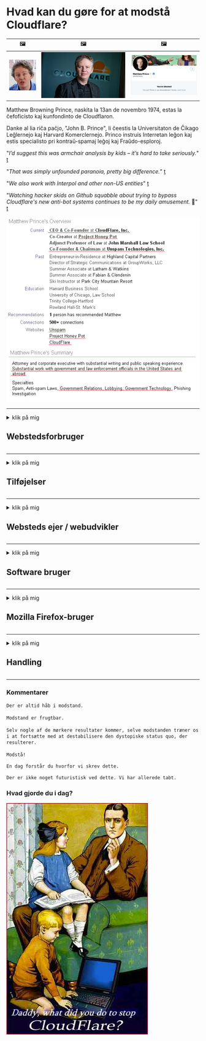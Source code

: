 # Hvad kan du gøre for at modstå Cloudflare?

| 🖼 | 🖼 | 🖼 |
| --- | --- | --- |
| ![](../image/matthew_prince_teen.jpg) | ![](../image/matthew_prince.jpg) | ![](../image/blockedbymatthewprince.jpg) |


Matthew Browning Prince, naskita la 13an de novembro 1974, estas la ĉefoficisto kaj kunfondinto de Cloudflaron.

Danke al lia riĉa paĉjo, "John B. Prince", li ĉeestis la Universitaton de Ĉikago Leĝlernejo kaj Harvard Komerclernejo.
Princo instruis Interretan leĝon kaj estis specialisto pri kontraŭ-spamaj leĝoj kaj Fraŭdo-esploroj.


"*I’d suggest this was armchair analysis by kids – it’s hard to take seriously.*" [t](https://www.theguardian.com/technology/2015/nov/19/cloudflare-accused-by-anonymous-helping-isis)

"*That was simply unfounded paranoia, pretty big difference.*"  [t](https://twitter.com/xxdesmus/status/992757936123359233)

"*We also work with Interpol and other non-US entities*" [t](https://twitter.com/eastdakota/status/1203028504184360960)

"*Watching hacker skids on Github squabble about trying to bypass Cloudflare's new anti-bot systems continues to be my daily amusement.* 🍿" [t](https://twitter.com/eastdakota/status/1273277839102656515)


![](../image/whoismp.jpg)

---


<details>
<summary>klik på mig

## Webstedsforbruger
</summary>


- Hvis det websted, du kan lide, bruger Cloudflare, skal du bede dem om ikke at bruge Cloudflare.
  - Klynk på sociale medier som Facebook, Reddit, Twitter eller Mastodon gør ingen forskel. [Handlinger er højere end hashtags.](https://twitter.com/phyzonloop/status/1274132092490862594)
  - Prøv at kontakte webstedsejeren, hvis du vil gøre dig nyttig.

[Sagde Cloudflare](https://github.com/Eloston/ungoogled-chromium/issues/783):
```
Vi anbefaler, at du når ud til administratorerne for de specifikke tjenester eller websteder, som du støder på, og deler din oplevelse.
```

[Hvis du ikke beder om det, kender websiteejeren aldrig dette problem.](../PEOPLE.md)

![](../image/liberapay.jpg)

[Vellykket eksempel](https://counterpartytalk.org/t/turn-off-cloudflare-on-counterparty-co-plz/164/5).<br>
Du har et problem? [Løft din stemme nu.](https://github.com/maraoz/maraoz.github.io/issues/1) Eksempel nedenfor.

```
Du hjælper bare virksomhedens censur og masseovervågning.
http://crimeflare.eu.org
```

```
Din webside er i den privatlivsmisbrugte private murede have i CloudFlare.
http://crimeflare.eu.org
```

- Tag dig tid til at læse websides privatlivspolitik.
  - hvis webstedet ligger bag Cloudflare, eller webstedet bruger tjenester, der er forbundet til Cloudflare.

Det skal forklare, hvad "Cloudflare" er, og bede om tilladelse til at dele dine data med Cloudflare. Manglende overholdelse heraf vil medføre brud på tilliden, og det pågældende websted bør undgås.

[Et acceptabelt eksempel på fortrolighedspolitik er her](https://archive.is/bDlTz) ("Subprocessors" > "Entity Name")

```
Jeg har læst din fortrolighedspolitik, og jeg kan ikke finde ordet Cloudflare.
Jeg nægter at dele data med dig, hvis du fortsætter med at give mine data til Cloudflare.
http://crimeflare.eu.org
```

Dette er et eksempel på fortrolighedspolitik, der ikke har ordet Cloudflare.
[Liberland Jobs](https://archive.is/daKIr) [privacy policy](https://docsend.com/view/feiwyte):

![](../image/cfwontobey.jpg)

Cloudflare har deres egen fortrolighedspolitik.
[Cloudflare elsker doxxing mennesker.](https://www.reddit.com/r/GamerGhazi/comments/2s64fe/be_wary_reporting_to_cloudflare/)

Her er et godt eksempel på websteds tilmeldingsformular.
AFAIK, nul hjemmeside gør dette. Vil du stole på dem?

```
Ved at klikke på "Tilmeld dig XYZ" accepterer du vores servicevilkår og fortrolighedserklæring.
Du accepterer også at dele dine data med Cloudflare og accepterer også cloudflares fortrolighedserklæring.
Hvis Cloudflare lækker dine oplysninger eller ikke lader dig oprette forbindelse til vores servere, er det ikke vores skyld. [*]

[ Tilmelde ] [ jeg er uenig ]
```
[*] [PEOPLE.md](../PEOPLE.md)


- Prøv ikke at bruge deres tjeneste. Husk at du overvåges af Cloudflare.
  - ["I'm in your TLS, sniffin' your passworz"](../image/iminurtls.jpg)

- Søg efter et andet websted. Der er alternativer og muligheder på Internettet!

- Overbevis dine venner om at bruge Tor dagligt.
  - Anonymitet skal være standarden for det åbne internet!
  - [Bemærk, at Tor-projektet ikke kan lide dette projekt.](../HISTORY.md)

</details>

------

<details>
<summary>klik på mig

## Tilføjelser
</summary>

- Hvis din browser er Firefox, Tor Browser eller Ungoogled Chromium, skal du bruge en af ​​disse tilføjelser nedenfor.
  - Hvis du vil tilføje et nyt nyt tilføjelsesprogram, skal du først spørge om det.


| Navn | Udvikler | Support | Kan blokere | Kan underrette | Chrome |
| -------- | -------- | -------- | -------- | -------- | -------- |
| [Bloku Cloudflaron MITM-Atakon](../subfiles/about.bcma.md) | #Addon | [ ? ](http://crimeflare.eu.org/) | **Ja**     | **Ja**     |  **Ja** |
| [Ĉu ligoj estas vundeblaj al MITM-atako?](../subfiles/about.ismm.md) | #Addon | [ ? ](http://crimeflare.eu.org/) | Ingen     | **Ja**     |  **Ja** |
| [Ĉu ĉi tiuj ligoj blokos Tor-uzanton?](../subfiles/about.isat.md) | #Addon | [ ? ](http://crimeflare.eu.org/) | Ingen     | **Ja**     |  **Ja** |
| [Block Cloudflare MITM Attack](https://trac.torproject.org/projects/tor/attachment/ticket/24351/block_cloudflare_mitm_attack-1.0.14.1-an%2Bfx.xpi)<br>[**DELETED BY TOR PROJECT**](../HISTORY.md) | nullius | [ ? ](tool/block_cloudflare_mitm_fx), [Link](http://crimeflare.eu.org/) | **Ja**     | **Ja**     |  Ingen |
| [TPRB](http://34ahehcli3epmhbu2wbl6kw6zdfl74iyc4vg3ja4xwhhst332z3knkyd.onion/) | Sw | [ ? ](http://34ahehcli3epmhbu2wbl6kw6zdfl74iyc4vg3ja4xwhhst332z3knkyd.onion/) | **Ja**     | **Ja**     |  Ingen |
| [Detect Cloudflare](https://addons.mozilla.org/en-US/firefox/addon/detect-cloudflare/) | Frank Otto | [ ? ](https://github.com/traktofon/cf-detect) | Ingen     | **Ja**     |  Ingen |
| [True Sight](https://addons.mozilla.org/en-US/firefox/addon/detect-cloudflare-plus/) | claustromaniac | [ ? ](https://github.com/claustromaniac/detect-cloudflare-plus) | Ingen     | **Ja**     |  Ingen |
| [Which Cloudflare datacenter am I visiting?](https://addons.mozilla.org/en-US/firefox/addon/cf-pop/) | 依云 | [ ? ](https://github.com/lilydjwg/cf-pop) | Ingen     | **Ja**     |  Ingen |


- "Decentraleyes" kan stoppe forbindelsen til "CDNJS (Cloudflare)".
  - Det forhindrer mange anmodninger i at nå netværk og tjener lokale filer for at forhindre, at websteder bryder sammen.
  - Udvikleren svarede: "[very concerning indeed](https://github.com/Synzvato/decentraleyes/issues/236#issuecomment-352049501)", "[widespread usage severely centralizes the web](https://github.com/Synzvato/decentraleyes/issues/251#issuecomment-366752049)"

- [Du kan også fjerne eller mistro Cloudflare-certifikat fra din Certificate Authority (CA).](https://www.ssl.com/how-to/remove-root-certificate-firefox/)

</details>

------

<details>
<summary>klik på mig

## Websteds ejer / webudvikler
</summary>


![](../image/word_cloudflarefree.jpg)

- Brug ikke Cloudflare-løsning, periode.
  - Du kan gøre det bedre end det, ikke? [Sådan fjerner du Cloudflare-abonnementer, planer, domæner eller konti.](https://support.cloudflare.com/hc/en-us/articles/200167776-Removing-subscriptions-plans-domains-or-accounts)

| 🖼 | 🖼 |
| --- | --- |
| ![](../image/htmlalertcloudflare.jpg) | ![](../image/htmlalertcloudflare2.jpg) |

- Vil du have flere kunder? Du ved hvad du skal gøre. Tip er "over linjen".
  - [Hej, du skrev "Vi tager dit privatliv alvorligt", men jeg fik "Fejl 403 Forbudt anonym proxy ikke tilladt".](https://it.slashdot.org/story/19/02/19/0033255/stop-saying-we-take-your-privacy-and-security-seriously) Hvorfor blokerer du Tor eller VPN? [Og hvorfor blokerer du midlertidige e-mails?](http://523kpawzkarw3j6afz2elxfs4h3hfclomkcmbjs6kaimo4lokympi6yd.onion/)

![](../image/anonexist.jpg)

- Brug af Cloudflare øger chancerne for en afbrydelse. Besøgende kan ikke få adgang til dit websted, hvis din server er nede eller Cloudflare er nede.
  - [Trodde du virkelig, at Cloudflare aldrig gik ned?](https://www.ibtimes.com/cloudflare-down-not-working-sites-producing-504-gateway-timeout-errors-2618008) [Another](https://twitter.com/Jedduff/status/1097875615997399040) [sample](https://twitter.com/search?f=tweets&vertical=default&q=Cloudflare%20is%20having%20problems). [Need more](../PEOPLE.md)?

![](../image/cloudflareinternalerror.jpg)

- Brug af Cloudflare til proxy af din "API-tjeneste", "softwareopdateringsserver" eller "RSS-feed" vil skade din kunde. En kunde ringede til dig og sagde "Jeg kan ikke bruge din API længere", og du har ingen idé om, hvad der foregår. Cloudflare kan lydløst blokere din kunde. Synes du det er okay?
  - Der er mange RSS-læser-klienter og RSS-læsere online-tjenester. Hvorfor offentliggør du RSS-feed, hvis du ikke tillader folk at abonnere?

![](../image/rssfeedovercf.jpg)

- Har du brug for HTTPS-certifikat? Brug "Lad os kryptere" eller bare købe det fra CA-firma.

- Har du brug for DNS-server? Kan du ikke oprette din egen server? Hvad med dem?: [Hurricane Electric Free DNS](https://dns.he.net/), [Dyn.com](https://dyn.com/dns/), [1984 Hosting](https://www.1984hosting.com/), [Afraid.Org (Administrator sletter din konto, hvis du bruger TOR)](https://freedns.afraid.org/)

- Leder du efter hosting service? Kun gratis? Hvad med dem?: [Onion Service](http://vww6ybal4bd7szmgncyruucpgfkqahzddi37ktceo3ah7ngmcopnpyyd.onion/en/security/network-security/tor/onionservices-best-practices), [Free Web Hosting Area](https://freewha.com/), [Autistici/Inventati Web Site Hosting](https://www.autinv5q6en4gpf4.onion/services/website), [Github Pages](https://pages.github.com/), [Surge](https://surge.sh/)
  - [Alternativer til Cloudflare](../subfiles/cloudflare-alternatives.md)

- Bruger du "cloudflare-ipfs.com"? [Ved du, at Cloudflare IPFS er dårlig?](../PEOPLE.md)

- Installer Web Application Firewall såsom OWASP og Fail2Ban på din server, og konfigurer den korrekt.
  - At blokere Tor er ikke en løsning. Straff ikke alle kun for små dårlige brugere.

- Omdiriger eller bloker "Cloudflare Warp" -brugere fra at få adgang til dit websted. Og angiv en grund, hvis du kan.

> IP-liste: "[Cloudflares nuværende IP-intervaller](cloudflare_inc/)"

> A: Bare bloker dem

```
server {
...
deny 173.245.48.0/20;
deny 103.21.244.0/22;
deny 103.22.200.0/22;
deny 103.31.4.0/22;
deny 141.101.64.0/18;
deny 108.162.192.0/18;
deny 190.93.240.0/20;
deny 188.114.96.0/20;
deny 197.234.240.0/22;
deny 198.41.128.0/17;
deny 162.158.0.0/15;
deny 104.16.0.0/12;
deny 172.64.0.0/13;
deny 131.0.72.0/22;
deny 2400:cb00::/32;
deny 2606:4700::/32;
deny 2803:f800::/32;
deny 2405:b500::/32;
deny 2405:8100::/32;
deny 2a06:98c0::/29;
deny 2c0f:f248::/32;
...
}
```

> B: Omdiriger til advarselsside

```
http {
...
geo $iscf {
default 0;
173.245.48.0/20 1;
103.21.244.0/22 1;
103.22.200.0/22 1;
103.31.4.0/22 1;
141.101.64.0/18 1;
108.162.192.0/18 1;
190.93.240.0/20 1;
188.114.96.0/20 1;
197.234.240.0/22 1;
198.41.128.0/17 1;
162.158.0.0/15 1;
104.16.0.0/12 1;
172.64.0.0/13 1;
131.0.72.0/22 1;
2400:cb00::/32 1;
2606:4700::/32 1;
2803:f800::/32 1;
2405:b500::/32 1;
2405:8100::/32 1;
2a06:98c0::/29 1;
2c0f:f248::/32 1;
}
...
}

server {
...
if ($iscf) {rewrite ^ https://example.com/cfwsorry.php;}
...
}

<?php
header('HTTP/1.1 406 Not Acceptable');
echo <<<CLOUDFLARED
Thank you for visiting ourwebsite.com!<br />
We are sorry, but we can't serve you because your connection is being intercepted by Cloudflare.<br />
Please read http://crimeflare.eu.org for more information.<br />
CLOUDFLARED;
die();
```

- Opret Tor Onion Service eller I2P insite, hvis du tror på frihed og byder anonyme brugere velkommen.

- Bed om råd fra andre Clearnet / Tor dobbelte webstedsoperatører og få anonyme venner!

</details>

------

<details>
<summary>klik på mig

## Software bruger
</summary>


- Discord bruger CloudFlare. Alternativer? Vi anbefaler [**Briar** (Android)](https://f-droid.org/en/packages/org.briarproject.briar.android/), [Ricochet (PC)](https://ricochet.im/), [Tox + Tor (Android/PC)](https://tox.chat/download.html)
  - Briar inkluderer Tor-dæmon, så du ikke behøver at installere Orbot.
  - Qwtch-udviklere, Open Privacy, slettede stop_cloudflare-projekt fra deres git-tjeneste uden varsel.

- Hvis du bruger Debian GNU / Linux eller et hvilket som helst derivat, skal du abonnere: [bug #831835](https://bugs.debian.org/cgi-bin/bugreport.cgi?bug=831835). Og hvis du kan, skal du hjælpe med at bekræfte plasteret og hjælpe vedligeholderen med at komme til den rigtige konklusion om, hvorvidt det skal accepteres.

- Anbefal altid disse browsere.

| Navn | Udvikler | Support | Kommentar |
| -------- | -------- | -------- | -------- |
| [Ungoogled-Chromium](https://ungoogled-software.github.io/ungoogled-chromium-binaries/) | Eloston | [ ? ](https://github.com/Eloston/ungoogled-chromium) | PC (Win, Mac, Linux)  _!Tor_ |
| [Bromite](https://www.bromite.org/fdroid) | Bromite | [ ? ](https://github.com/bromite/bromite/issues) | Android  _!Tor_ |
| [Tor Browser](https://www.torproject.org/download/) | Tor Project | [ ? ](https://support.torproject.org/) | PC (Win, Mac, Linux)  _Tor_|
| [Tor Browser Android](https://www.torproject.org/download/) | Tor Project | [ ? ](https://support.torproject.org/) | Android  _Tor_|
| [Onion Browser](https://itunes.apple.com/us/app/onion-browser/id519296448?mt=8) | Mike Tigas | [ ? ](https://github.com/OnionBrowser/OnionBrowser/issues) | Apple iOS  _Tor_|
| [GNU/Icecat](https://www.gnu.org/software/gnuzilla/) | GNU | [ ? ](https://www.gnu.org/software/gnuzilla/) | PC (Linux) |
| [IceCatMobile](https://f-droid.org/en/packages/org.gnu.icecat/) | GNU | [ ? ](https://lists.gnu.org/mailman/listinfo/bug-gnuzilla) | Android |
| [Iridium Browser](https://iridiumbrowser.de/about/) | Iridium | [ ? ](https://github.com/iridium-browser/iridium-browser/) | PC (Win, Mac, Linux, OpenBSD) |


Anden softwares privatliv er ufuldkommen. Dette betyder ikke, at Tor-browseren er "perfekt".
Der er hverken 100% sikker eller 100% privat på internettet og teknologien.

- Vil du ikke bruge Tor? Du kan bruge enhver browser med Tor-dæmon.
  - [Bemærk, at Tor-projektet ikke kan lide dette.](https://support.torproject.org/tbb/tbb-9/) Brug Tor Browser, hvis du er i stand til at gøre det.
- [Sådan bruges Chromium med Tor](../subfiles/chromium_tor.md)


Lad os tale om anden softwares privatliv.

- [Hvis du virkelig har brug for at bruge Firefox, skal du vælge "Firefox ESR".](https://www.mozilla.org/en-US/firefox/organizations/)
  - [Firefox - Spyware Watchdog](https://spyware.neocities.org/articles/firefox.html)
  - [Firefox afviser ytringsfrihed, forbyder ytringsfrihed](https://web.archive.org/web/20200423010026/https://reclaimthenet.org/firefox-rejects-free-speech-bans-free-speech-commenting-plugin-dissenter-from-its-extensions-gallery/)
  - ["100+ nedstemninger. Det ser ud til at bede et softwarefirma om at holde sig til ... software er bare for meget i disse dage."](https://old.reddit.com/r/firefox/comments/gutdiw/weve_got_work_to_do_the_mozilla_blog/fslbbb6/)
  - [Uh, hvorfor viser Firefox mig sponsorerede links i min URL-bar?](https://www.reddit.com/r/firefox/comments/jybx2w/uh_why_is_firefox_showing_me_sponsored_links_in/)
  - [Mozilla - Devil Incarnate](https://digdeeper.neocities.org/ghost/mozilla.html)

- [Husk, Mozilla bruger Cloudflare-tjenesten.](https://www.robtex.com/dns-lookup/www.mozilla.org) [De bruger også Cloudflares DNS-tjeneste på deres produkt.](https://www.theregister.co.uk/2018/03/21/mozilla_testing_dns_encryption/)

- [Mozilla afviste officielt denne billet.](https://bugzilla.mozilla.org/show_bug.cgi?id=1426618)

- [Firefox Focus er en vittighed.](https://github.com/mozilla-mobile/focus-android/issues/1743) [De lovede at slå telemetri fra, men de ændrede det.](https://github.com/mozilla-mobile/focus-android/issues/4210)

- [PaleMoon / Basilisk-udvikler elsker Cloudflare.](https://github.com/mozilla-mobile/focus-android/issues/1743#issuecomment-345993097)
  - [Pale Moon's Archive Server hackede og spredte malware i 18 måneder](https://www.reddit.com/r/privacytoolsIO/comments/cc808y/pale_moons_archive_server_hacked_and_spread/)
  - Han hader også Tor-brugere - "[Lad det være fjendtligt over for Tor. Jeg synes, at de fleste websteder bør være fjendtlige over for Tor i betragtning af dens ekstremt høje misbrugsfaktor.](https://github.com/yacy/yacy_search_server/issues/314#issuecomment-565932097)"

- [Waterfox har alvorlige "telefoner hjemme" -problemer](https://spyware.neocities.org/articles/waterfox.html)

- [Google Chrome er en spyware.](https://www.gnu.org/proprietary/malware-google.en.html)
  - [Google profilerer din aktivitet.](https://spyware.neocities.org/articles/chrome.html)

- [SRWare Iron opretter for mange telefoner til hjemmeforbindelse.](https://spyware.neocities.org/articles/iron.html) Det opretter også forbindelse til google domæner.

- [Modig browser hvidliste Facebook / Twitter trackere.](https://www.bleepingcomputer.com/news/security/facebook-twitter-trackers-whitelisted-by-brave-browser/)
  - [Her er flere problemer.](https://spyware.neocities.org/articles/brave.html)
  - [binance tilknyttet id](https://twitter.com/cryptonator1337/status/1269594587716374528)

- [Microsoft Edge lader Facebook køre Flash-kode bag brugernes ryg.](https://www.zdnet.com/article/microsoft-edge-lets-facebook-run-flash-code-behind-users-backs/)

- [Vivaldi respekterer ikke dit privatliv.](https://spyware.neocities.org/articles/vivaldi.html)

- [Opera spyware niveau: Ekstremt høj](https://spyware.neocities.org/articles/opera.html)

- Apple iOS: [Du skal overhovedet ikke bruge iOS, hovedsageligt fordi det er malware.](https://www.gnu.org/proprietary/malware-apple.html)

Derfor anbefaler vi kun ovenstående tabel. Intet andet.

</details>

------

<details>
<summary>klik på mig

## Mozilla Firefox-bruger
</summary>


- "Firefox Nightly" sender oplysninger om debug-niveau til Mozilla-servere uden fravalgsmetode.
  - [Mozilla-servere opfører sig Cloudflare](https://www.digwebinterface.com/?hostnames=www.mozilla.org%0D%0Amozilla.cloudflare-dns.com&type=&ns=resolver&useresolver=8.8.4.4&nameservers=)

- Det er muligt at forbyde Firefox at oprette forbindelse til Mozilla-servere.
  - [Mozillas guide til politikskabeloner](https://github.com/mozilla/policy-templates/blob/master/README.md)
  - Husk, at dette trick muligvis holder op med at arbejde i senere version, fordi Mozilla kan lide at hvidliste sig selv.
  - Brug firewall og DNS-filter til at blokere dem helt.

"`/distribution/policies.json`"

>     "WebsiteFilter": {
> 		"Block": [
> 		"*://*.mozilla.com/*",
> 		"*://*.mozilla.net/*",
> 		"*://*.mozilla.org/*",
> 		"*://webcompat.com/*",
> 		"*://*.firefox.com/*",
> 		"*://*.thunderbird.net/*",
> 		"*://*.cloudflare.com/*"
> 		]
>     },


- ~~Rapporter en fejl på mozillas tracker, og fortæl dem, at de ikke skal bruge Cloudflare.~~ Der var en fejlrapport om bugzilla. Mange mennesker blev sendt deres bekymring, men fejlen blev skjult af administratoren i 2018.

- Du kan deaktivere DoH i Firefox.
  - [Skift standard DNS-udbyder af Firefox](../subfiles/change-firefox-dns.md)

![](../image/firefoxdns.jpg)

- [Hvis du gerne vil bruge DNS, der ikke er ISP, skal du overveje at bruge OpenNIC Tier2 DNS-tjeneste eller nogen af ​​ikke-Cloudflare DNS-tjenester.](https://wiki.opennic.org/start)
![](../image/opennic.jpg)
  - Bloker Cloudflare med DNS. [Crimeflare DNS](https://dns.crimeflare.eu.org/)

- Du kan bruge Tor som DNS-resolver. [Hvis du ikke er Tor-ekspert, skal du stille spørgsmål her.](https://tor.stackexchange.com/)

> **Hvordan?**
> 1. Download Tor og installer det på din computer.
> 2. Føj denne linje til "torrc" -filen.
> DNSPort 127.0.0.1:53
> 3. Genstart Tor.
> 4. Indstil din computers DNS-server til "127.0.0.1".

</details>

------

<details>
<summary>klik på mig

## Handling
</summary>


- Fortæl andre omkring dig om farerne ved Cloudflare.

- [Hjælp med at forbedre dette lager.](http://crimeflare.eu.org).
  - Både listerne, argumenterne imod det og detaljerne.

- [Dokumenter og gør meget offentligt, hvor ting går galt med Cloudflare (og lignende virksomheder), og sørg for at nævne dette lager, når du gør det](http://crimeflare.eu.org) :)

- Få flere mennesker ved hjælp af Tor som standard, så de kan opleve internettet fra forskellige dele af verden.

- Start grupper i sociale medier og mellemrum dedikeret til at befri verden fra Cloudflare.

- Hvis det er relevant, skal du linke til disse grupper på dette arkiv - dette kan være et sted for koordinering af at arbejde sammen som grupper.

- [Start et coop, der kan give et meningsfuldt ikke-alternativ til Cloudflare.](../subfiles/cloudflare-alternatives.md)

- Lad os vide, hvilke alternativer der kan hjælpe med i det mindste at levere flerlagsforsvar mod Cloudflare.

- Hvis du er Cloudflare-kunde, skal du indstille dine privatlivsindstillinger og vente på, at de krænker dem.
  - [Derefter bringes dem under anti-spam / krænkelse af privatlivets fred.](https://twitter.com/thexpaw/status/1108424723233419264)

- Hvis du befinder dig i Amerikas Forenede Stater, og det pågældende websted er en bank eller en revisor, så prøv at bringe juridisk pres under Gramm – Leach – Bliley Act eller amerikanerne med DIsabilities Act og rapporter tilbage til os, hvor langt du kommer .

- Hvis webstedet er et regeringssted, så prøv at bringe juridisk pres under den første ændring af den amerikanske forfatning.

- Hvis du er EU-borger, skal du kontakte webstedet for at sende dine personlige oplysninger i henhold til den generelle databeskyttelsesforordning. Hvis de nægter at give dig dine oplysninger, er det en overtrædelse af loven.

- For virksomheder, der hævder at tilbyde service på deres websted, skal du rapportere dem som "falsk reklame" til forbrugerbeskyttelsesorganisationer og BBB. Cloudflare-websteder betjenes af Cloudflare-servere.

- [ITU foreslår i USA-sammenhæng, at Cloudflare begynder at blive stort nok til, at monopolreglerne kan bringes ned på dem.](https://www.itu.int/en/ITU-T/Workshops-and-Seminars/20181218/Documents/Geoff_Huston_Presentation.pdf)

- Det kan tænkes, at GNU GPL version 4 kunne omfatte en bestemmelse mod lagring af kildekode bag en sådan tjeneste, der kræver alle GPLv4 og senere programmer, at mindst kildekoden er tilgængelig via et medium, der ikke diskriminerer Tor-brugere.

</details>

------

### Kommentarer

```
Der er altid håb i modstand.

Modstand er frugtbar.

Selv nogle af de mørkere resultater kommer, selve modstanden træner os i at fortsætte med at destabilisere den dystopiske status quo, der resulterer.

Modstå!
```

```
En dag forstår du hvorfor vi skrev dette.
```

```
Der er ikke noget futuristisk ved dette. Vi har allerede tabt.
```

### Hvad gjorde du i dag?


![](../image/stopcf.jpg)
